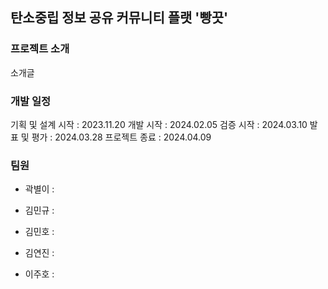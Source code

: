 ## 탄소중립 정보 공유 커뮤니티 플랫 '빵끗'

### 프로젝트 소개
소개글

### 개발 일정
기획 및 설계 시작 : 2023.11.20
개발 시작 : 2024.02.05
검증 시작 : 2024.03.10
발표 및 평가 : 2024.03.28
프로젝트 종료 : 2024.04.09

### 팀원
* 곽별이 : 

* 김민규 :

* 김민호 :

* 김연진 :

* 이주호 :
